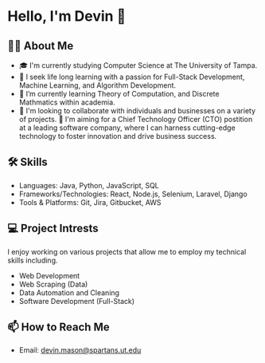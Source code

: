 # Hello, I'm Devin 👋

## 👨‍💻 About Me
- 🎓 I'm currently studying Computer Science at The University of Tampa.
- 🔭 I seek life long learning with a passion for Full-Stack Development, Machine Learning, and Algorithm Development.
- 🌱 I’m currently learning Theory of Computation, and Discrete Mathmatics within academia.
- 👯 I'm looking to collaborate with individuals and businesses on a variety of projects.
  🤔 I'm aiming for a Chief Technology Officer (CTO) postition at a leading software company,
  where I can harness cutting-edge technology to foster innovation and drive business success.
  
## 🛠 Skills
- Languages: Java, Python, JavaScript, SQL
- Frameworks/Technologies: React, Node.js, Selenium, Laravel, Django
- Tools & Platforms: Git, Jira, Gitbucket, AWS

## 💻 Project Intrests
I enjoy working on various projects that allow me to employ my technical skills including.
- Web Development
- Web Scraping (Data)
- Data Automation and Cleaning
- Software Development (Full-Stack)

## 📫 How to Reach Me
- Email: devin.mason@spartans.ut.edu
